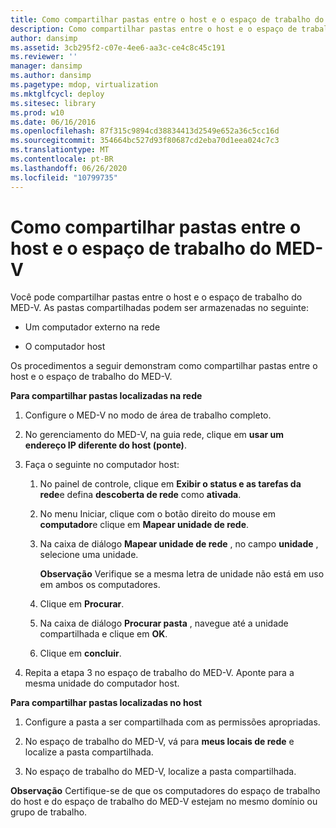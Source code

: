 ```yaml
---
title: Como compartilhar pastas entre o host e o espaço de trabalho do MED-V
description: Como compartilhar pastas entre o host e o espaço de trabalho do MED-V
author: dansimp
ms.assetid: 3cb295f2-c07e-4ee6-aa3c-ce4c8c45c191
ms.reviewer: ''
manager: dansimp
ms.author: dansimp
ms.pagetype: mdop, virtualization
ms.mktglfcycl: deploy
ms.sitesec: library
ms.prod: w10
ms.date: 06/16/2016
ms.openlocfilehash: 87f315c9894cd38834413d2549e652a36c5cc16d
ms.sourcegitcommit: 354664bc527d93f80687cd2eba70d1eea024c7c3
ms.translationtype: MT
ms.contentlocale: pt-BR
ms.lasthandoff: 06/26/2020
ms.locfileid: "10799735"
---
```

# Como compartilhar pastas entre o host e o espaço de trabalho do MED-V


Você pode compartilhar pastas entre o host e o espaço de trabalho do MED-V. As pastas compartilhadas podem ser armazenadas no seguinte:

-   Um computador externo na rede

-   O computador host

Os procedimentos a seguir demonstram como compartilhar pastas entre o host e o espaço de trabalho do MED-V.

**Para compartilhar pastas localizadas na rede**

1.  Configure o MED-V no modo de área de trabalho completo.

2.  No gerenciamento do MED-V, na guia rede, clique em **usar um endereço IP diferente do host (ponte)**.

3.  Faça o seguinte no computador host:

    1.  No painel de controle, clique em **Exibir o status e as tarefas da rede**e defina **descoberta de rede** como **ativada**.

    2.  No menu Iniciar, clique com o botão direito do mouse em **computador**e clique em **Mapear unidade de rede**.

    3.  Na caixa de diálogo **Mapear unidade de rede** , no campo **unidade** , selecione uma unidade.

        **Observação**  Verifique se a mesma letra de unidade não está em uso em ambos os computadores.

         

    4.  Clique em **Procurar**.

    5.  Na caixa de diálogo **Procurar pasta** , navegue até a unidade compartilhada e clique em **OK**.

    6.  Clique em **concluir**.

4.  Repita a etapa 3 no espaço de trabalho do MED-V. Aponte para a mesma unidade do computador host.

**Para compartilhar pastas localizadas no host**

1.  Configure a pasta a ser compartilhada com as permissões apropriadas.

2.  No espaço de trabalho do MED-V, vá para **meus locais de rede** e localize a pasta compartilhada.

3.  No espaço de trabalho do MED-V, localize a pasta compartilhada.

**Observação**  Certifique-se de que os computadores do espaço de trabalho do host e do espaço de trabalho do MED-V estejam no mesmo domínio ou grupo de trabalho.

 

 

 





